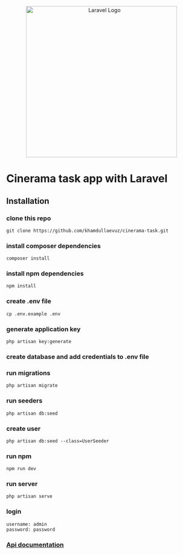 <p align="center"><a href="https://laravel.com" target="_blank"><img src="https://raw.githubusercontent.com/laravel/art/master/logo-lockup/5%20SVG/2%20CMYK/1%20Full%20Color/laravel-logolockup-cmyk-red.svg" width="400" alt="Laravel Logo"></a></p>

# Cinerama task app with Laravel

## Installation

### clone this repo

```shell
git clone https://github.com/khamdullaevuz/cinerama-task.git
```

### install composer dependencies

```shell
composer install
```

### install npm dependencies

```shell
npm install
```

### create .env file

```shell
cp .env.example .env
```

### generate application key

```shell
php artisan key:generate
```

### create database and add credentials to .env file

### run migrations

```shell
php artisan migrate
```

### run seeders

```shell
php artisan db:seed
```

### create user

```shell
php artisan db:seed --class=UserSeeder
```

### run npm

```shell
npm run dev
```

### run server

```shell
php artisan serve
```

### login

```shell
username: admin
password: password
```

### [Api documentation](https://documenter.getpostman.com/view/19487478/2s93Jxt2j7)
